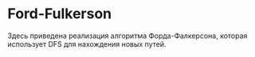 # Ford-Fulkerson
Здесь приведена реализация алгоритма Форда-Фалкерсона, которая использует DFS для нахождения новых путей.
